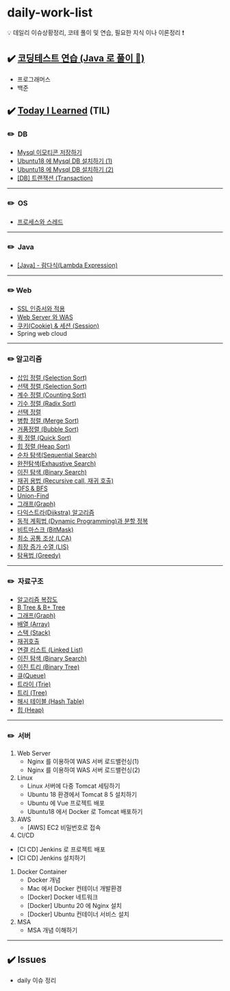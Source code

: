 # daily-work-list

<aside>
 💡 데일리 이슈상황정리, 코테 풀이 및 연습, 필요한 지식 이나 이론정리 ❗

</aside>

## ✔️ [코딩테스트 연습 (Java 로 풀이 📝)](https://github.com/januarry22/daily-work-list/tree/main/codingTest)

- 프로그래머스
- 백준

## ✔️ [Today I Learned](https://github.com/januarry22/daily-work-list/tree/main/daily-study) (TIL)

### ✏️  DB

- [Mysql 이모티콘 저장하기](https://github.com/januarry22/daily-work-list/blob/main/daily-study/DB/Mysql%20%EC%9D%B4%EB%AA%A8%ED%8B%B0%EC%BD%98%20%EC%A0%80%EC%9E%A5%ED%95%98%EA%B8%B0.md)
- [Ubuntu18 에 Mysql DB 설치하기 (1)](https://github.com/januarry22/daily-work-list/blob/main/daily-study/DB/Ubuntu18%20%EC%97%90%20Mysql%20DB%20%EC%84%A4%EC%B9%98%ED%95%98%EA%B8%B0%20(1).md)
- [Ubuntu18 에 Mysql DB 설치하기 (2)](https://github.com/januarry22/daily-work-list/blob/main/daily-study/DB/Ubuntu18%20%EC%97%90%20Mysql%20DB%20%EC%84%A4%EC%B9%98%ED%95%98%EA%B8%B0%20(2).md)
- [[DB] 트랜잭션 (Transaction)](https://github.com/januarry22/daily-work-list/blob/main/daily-study/DB/%5BDB%5D%20%ED%8A%B8%EB%9E%9C%EC%9E%AD%EC%85%98%20(Transaction).md)

---

### ✏️  OS

- [프로세스와 스레드](https://github.com/januarry22/daily-work-list/blob/main/daily-study/OS/%ED%94%84%EB%A1%9C%EC%84%B8%EC%8A%A4%EC%99%80%20%EC%8A%A4%EB%A0%88%EB%93%9C.md)

---

### ✏️  Java

- [[Java] - 람다식(Lambda Expression)](https://github.com/januarry22/daily-work-list/blob/main/daily-study/Java/%5BJava%5D%20-%20%EB%9E%8C%EB%8B%A4%EC%8B%9D(Lambda%20Expression).md)

---

### ✏️ Web

- [SSL 인증서와 적용](https://github.com/januarry22/daily-work-list/blob/main/daily-study/Web/SSL%20%EC%9D%B8%EC%A6%9D%EC%84%9C%EC%99%80%20%EC%A0%81%EC%9A%A9.md)
- [Web Server 와 WAS](https://github.com/januarry22/daily-work-list/blob/main/daily-study/Web/Web%20Server%20%EC%99%80%20WAS.md)
- [쿠키(Cookie) & 세션 (Session)](https://github.com/januarry22/daily-work-list/blob/main/daily-study/Web/%EC%BF%A0%ED%82%A4(Cookie)%20%26%20%EC%84%B8%EC%85%98%20(Session).md)
- Spring web cloud
---

### ✏️ 알고리즘

- [삽입 정렬 (Selection Sort)](https://github.com/januarry22/daily-work-list/blob/main/daily-study/algorithm/%EC%82%BD%EC%9E%85%20%EC%A0%95%EB%A0%AC%20(Selection%20Sort).md)
- [선택 정렬 (Selection Sort)](https://github.com/januarry22/daily-work-list/blob/main/daily-study/algorithm/%EC%84%A0%ED%83%9D%20%EC%A0%95%EB%A0%AC%20(Selection%20Sort).md)
- [계수 정렬 (Counting Sort)](https://github.com/januarry22/daily-work-list/blob/main/daily-study/algorithm/%EA%B3%84%EC%88%98%20%EC%A0%95%EB%A0%AC%20(Counting%20Sort).md)
- [기수 정렬 (Radix Sort)](https://github.com/januarry22/daily-work-list/blob/main/daily-study/algorithm/%EA%B8%B0%EC%88%98%20%EC%A0%95%EB%A0%AC%20(Radix%20Sort).md)
- [선택 정렬](https://github.com/januarry22/daily-work-list/commit/e16eed75d93ed5cfef1be6deb451585e09318bdb)
- [병합 정렬 (Merge Sort)](https://github.com/januarry22/daily-work-list/blob/main/daily-study/algorithm/%EB%B3%91%ED%95%A9%20%EC%A0%95%EB%A0%AC%20(Merge%20Sort).md)
- [거품정렬 (Bubble Sort)](https://github.com/januarry22/daily-work-list/blob/main/daily-study/algorithm/%EA%B1%B0%ED%92%88%EC%A0%95%EB%A0%AC%20(Bubble%20Sort).md)
- [퀵 정렬 (Quick Sort)](https://github.com/januarry22/daily-work-list/blob/main/daily-study/algorithm/%ED%80%B5%20%EC%A0%95%EB%A0%AC%20(Quick%20Sort).md)
- [힙 정렬 (Heap Sort)](https://github.com/januarry22/daily-work-list/blob/main/daily-study/algorithm/%ED%9E%99%20%EC%A0%95%EB%A0%AC%20(Heap%20Sort).md)
- [순차 탐색(Sequential Search)](https://github.com/januarry22/daily-work-list/blob/main/daily-study/algorithm/%EC%88%9C%EC%B0%A8%20%ED%83%90%EC%83%89(Sequential%20Search).md)
- [완전탐색(Exhaustive Search)](https://github.com/januarry22/daily-work-list/blob/main/daily-study/algorithm/%EC%99%84%EC%A0%84%ED%83%90%EC%83%89(Exhaustive%20Search).md)
- [이진 탐색 (Binary Search)](https://github.com/januarry22/daily-work-list/blob/main/daily-study/algorithm/%EC%9D%B4%EC%A7%84%20%ED%83%90%EC%83%89%20(Binary%20Search).md)
- [재귀 용법 (Recursive call, 재귀 호출)](https://github.com/januarry22/daily-work-list/blob/main/daily-study/algorithm/%EC%9E%AC%EA%B7%80%20%EC%9A%A9%EB%B2%95%20(Recursive%20call%2C%20%EC%9E%AC%EA%B7%80%20%ED%98%B8%EC%B6%9C).md)
- [DFS & BFS](https://github.com/januarry22/daily-work-list/blob/main/daily-study/algorithm/DFS%20%26%20BFS.md)
- [Union-Find](https://github.com/januarry22/daily-work-list/blob/main/daily-study/algorithm/Union-Find.md)
- [그래프(Graph)](https://github.com/januarry22/daily-work-list/blob/main/daily-study/algorithm/%EA%B7%B8%EB%9E%98%ED%94%84(Graph).md)
- [다익스트라(Dijkstra) 알고리즘](https://github.com/januarry22/daily-work-list/blob/main/daily-study/algorithm/%EB%8B%A4%EC%9D%B5%EC%8A%A4%ED%8A%B8%EB%9D%BC(Dijkstra)%20%EC%95%8C%EA%B3%A0%EB%A6%AC%EC%A6%98.md)
- [동적 계획법 (Dynamic Programming)과 분할 정복](https://github.com/januarry22/daily-work-list/blob/main/daily-study/algorithm/%EB%8F%99%EC%A0%81%20%EA%B3%84%ED%9A%8D%EB%B2%95%20(Dynamic%20Programming)%EA%B3%BC%20%EB%B6%84%ED%95%A0%20%EC%A0%95%EB%B3%B5.md)
- [비트마스크 (BitMask)](https://github.com/januarry22/daily-work-list/blob/main/daily-study/algorithm/%EB%B9%84%ED%8A%B8%EB%A7%88%EC%8A%A4%ED%81%AC%20(BitMask).md)
- [최소 공통 조상 (LCA)](https://github.com/januarry22/daily-work-list/blob/main/daily-study/algorithm/%EC%B5%9C%EC%86%8C%20%EA%B3%B5%ED%86%B5%20%EC%A1%B0%EC%83%81%20(LCA).md)
- [최장 증가 수열 (LIS)](https://github.com/januarry22/daily-work-list/blob/main/daily-study/algorithm/%EC%B5%9C%EC%9E%A5%20%EC%A6%9D%EA%B0%80%20%EC%88%98%EC%97%B4%20(LIS).md)
- [탐욕법 (Greedy)](https://github.com/januarry22/daily-work-list/blob/main/daily-study/algorithm/%ED%83%90%EC%9A%95%EB%B2%95%20(Greedy).md)

---

### ✏️  자료구조

- [알고리즘 복잡도](https://github.com/januarry22/daily-work-list/blob/main/daily-study/data-structure/%EC%95%8C%EA%B3%A0%EB%A6%AC%EC%A6%98%20%EB%B3%B5%EC%9E%A1%EB%8F%84.md)
- [B Tree & B+ Tree](https://github.com/januarry22/daily-work-list/blob/main/daily-study/data-structure/B%20Tree%20%26%20B%2B%20Tree.md)
- [그래프(Graph)](https://github.com/januarry22/daily-work-list/blob/main/daily-study/data-structure/%EA%B7%B8%EB%9E%98%ED%94%84(Graph).md)
- [배열 (Array)](https://github.com/januarry22/daily-work-list/blob/main/daily-study/data-structure/%EB%B0%B0%EC%97%B4%20(Array).md)
- [스택 (Stack)](https://github.com/januarry22/daily-work-list/blob/main/daily-study/data-structure/%EC%8A%A4%ED%83%9D%20(Stack).md)
- [재귀호출](https://github.com/januarry22/daily-work-list/commit/b40f852aa4a3f96bc3dfe17d40269161eefff14f)
- [연결 리스트 (Linked List)](https://github.com/januarry22/daily-work-list/blob/main/daily-study/data-structure/%EC%97%B0%EA%B2%B0%20%EB%A6%AC%EC%8A%A4%ED%8A%B8%20(Linked%20List).md)
- [이진 탐색 (Binary Search)](https://github.com/januarry22/daily-work-list/blob/main/daily-study/data-structure/%EC%9D%B4%EC%A7%84%20%ED%83%90%EC%83%89%20(Binary%20Search).md)
- [이진 트리 (Binary Tree)](https://github.com/januarry22/daily-work-list/blob/main/daily-study/data-structure/%EC%9D%B4%EC%A7%84%20%ED%8A%B8%EB%A6%AC%20(Binary%20Tree).md)
- [큐(Queue)](https://www.notion.so/af010bc2bb54425fa52f2d75a2d80767)
- [트라이 (Trie)](https://github.com/januarry22/daily-work-list/blob/main/daily-study/data-structure/%ED%8A%B8%EB%9D%BC%EC%9D%B4%20(Trie).md)
- [트리 (Tree)](https://github.com/januarry22/daily-work-list/blob/main/daily-study/data-structure/%ED%8A%B8%EB%A6%AC%20(Tree).md)
- [해시 테이블 (Hash Table)](https://github.com/januarry22/daily-work-list/blob/main/daily-study/data-structure/%ED%95%B4%EC%8B%9C%20%ED%85%8C%EC%9D%B4%EB%B8%94%20(Hash%20Table).md)
- [힙 (Heap)](https://github.com/januarry22/daily-work-list/blob/main/daily-study/data-structure/%ED%9E%99%20(Heap).md)

---

### ✏️  서버

1. Web Server
    - Nginx 를 이용하여 WAS 서버 로드밸런싱(1)
    - Nginx 를 이용하여 WAS 서버 로드밸런싱(2)
2. Linux
    - Linux 서버에 다중 Tomcat 세팅하기
    - Ubuntu 18 환경에서 Tomcat 8 5 설치하기
    - Ubuntu 에 Vue 프로젝트 배포
    - Ubuntu18 에서 Docker 로 Tomcat 배포하기
3. AWS
    - [AWS] EC2 비밀번호로 접속
4. CI/CD 
- [CI CD] Jenkins 로 프로젝트 배포
- [CI CD] Jenkins 설치하기
1. Docker Container
    - Docker 개념
    - Mac 에서 Docker 컨테이너 개발환경
    - [Docker] Docker 네트워크
    - [Docker] Ubuntu 20 에 Nginx 설치
    - [Docker] Ubuntu 컨테이너 서비스 설치
2. MSA
    - MSA 개념 이해하기

---

## ✔️ Issues

- daily 이슈 정리
